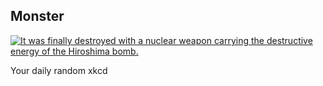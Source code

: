 ## Monster
[![It was finally destroyed with a nuclear weapon carrying the destructive energy of the Hiroshima bomb.](https://imgs.xkcd.com/comics/monster.png)](https://xkcd.com/1257/ "It was finally destroyed with a nuclear weapon carrying the destructive energy of the Hiroshima bomb.")

Your daily random xkcd

